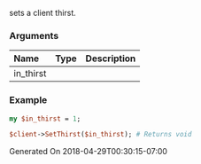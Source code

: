 sets a client thirst.
### Arguments
**Name**|**Type**|**Description**
:---|:---|:---
in_thirst||

### Example

```perl
my $in_thirst = 1;

$client->SetThirst($in_thirst); # Returns void
```


Generated On 2018-04-29T00:30:15-07:00